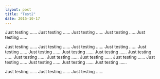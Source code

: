 ```yaml
---
layout: post
title: "Test2"
date: 2015-10-17
---
```

 
 Just testing ...... Just testing ......
 Just testing ......
 Just testing ......Just testing ......
 
 Just testing ...... Just testing ......
 Just testing ......
 Just testing ...... Just testing ......
 Just testing ......
 Just testing ...... Just testing ......
 Just testing ......
 Just testing ...... Just testing ......
 Just testing ......
 Just testing ...... Just testing ......
 Just testing ......
 Just testing ......
 Just testing ......
 
 
 Just testing ......
 Just testing ......
 Just testing ......
